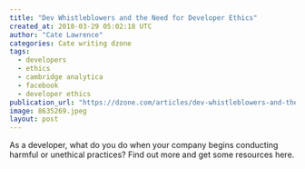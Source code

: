 ```yaml
---
title: "Dev Whistleblowers and the Need for Developer Ethics"
created_at: 2018-03-29 05:02:18 UTC
author: "Cate Lawrence"
categories: Cate writing dzone
tags: 
  - developers
  - ethics
  - cambridge analytica
  - facebook
  - developer ethics
publication_url: "https://dzone.com/articles/dev-whistleblowers-and-the-need-for-developer-ethi"
image: 8635269.jpeg
layout: post
---
```

As a developer, what do you do when your company begins conducting harmful or unethical practices? Find out more and get some resources here.

